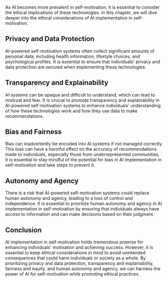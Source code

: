 
As AI becomes more prevalent in self-motivation, it is essential to consider the ethical implications of these technologies. In this chapter, we will dive deeper into the ethical considerations of AI implementation in self-motivation.

Privacy and Data Protection
---------------------------

AI-powered self-motivation systems often collect significant amounts of personal data, including health information, lifestyle choices, and psychological profiles. It is essential to ensure that individuals' privacy and data protection are secured when implementing these technologies.

Transparency and Explainability
-------------------------------

AI systems can be opaque and difficult to understand, which can lead to mistrust and fear. It is crucial to promote transparency and explainability in AI-powered self-motivation systems to enhance individuals' understanding of how these technologies work and how they use data to make recommendations.

Bias and Fairness
-----------------

Bias can inadvertently be encoded into AI systems if not managed correctly. This bias can have a harmful effect on the accuracy of recommendations made to individuals, especially those from underrepresented communities. It is essential to stay mindful of the potential for bias in AI implementation in self-motivation and take steps to prevent it.

Autonomy and Agency
-------------------

There is a risk that AI-powered self-motivation systems could replace human autonomy and agency, leading to a loss of control and independence. It is essential to prioritize human autonomy and agency in AI implementation in self-motivation by ensuring that individuals always have access to information and can make decisions based on their judgment.

Conclusion
----------

AI implementation in self-motivation holds tremendous promise for enhancing individuals' motivation and achieving success. However, it is essential to keep ethical considerations in mind to avoid unintended consequences that could harm individuals or society as a whole. By prioritizing privacy and data protection, transparency and explainability, fairness and equity, and human autonomy and agency, we can harness the power of AI for self-motivation while promoting ethical practices.
